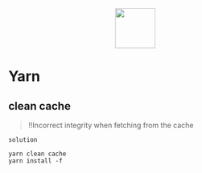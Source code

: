 <div align="center">
  <img src="https://iconape.com/wp-content/files/ub/352181/png/yarn-logo.png" width="80"/>
</div>

# Yarn

## clean cache

> !!Incorrect integrity when fetching from the cache

`solution`

```
yarn clean cache
yarn install -f
```
